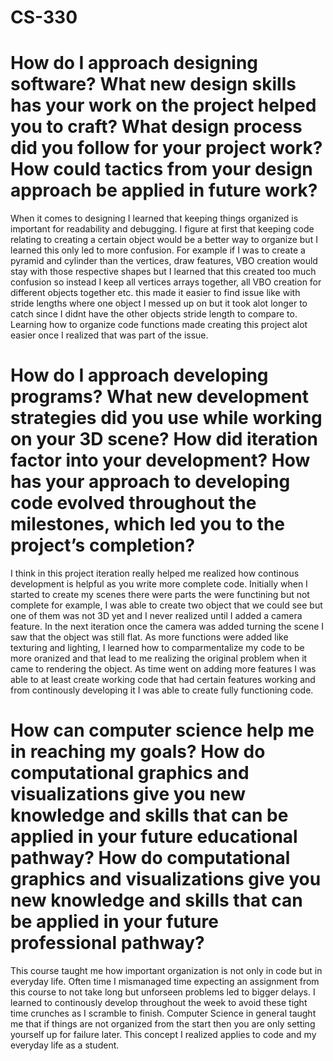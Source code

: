 # CS-330

# How do I approach designing software? What new design skills has your work on the project helped you to craft? What design process did you follow for your project work? How could tactics from your design approach be applied in future work?

When it comes to designing I learned that keeping things organized is important for readability and debugging. I figure at first that keeping code relating to creating a certain object would be a better way to organize but I learned this only led to more confusion. For example if I was to create a pyramid and cylinder than the vertices, draw features, VBO creation would stay with those respective shapes but I learned that this created too much confusion so instead I keep all vertices arrays together, all VBO creation for different objects together etc. this made it easier to find issue like with stride lengths where one object I messed up on but it took alot longer to catch since I didnt have the other objects stride length to compare to. Learning how to organize code functions made creating this project alot easier once I realized that was part of the issue.

# How do I approach developing programs? What new development strategies did you use while working on your 3D scene? How did iteration factor into your development? How has your approach to developing code evolved throughout the milestones, which led you to the project’s completion?

I think in this project iteration really helped me realized how continous development is helpful as you write more complete code. Initially when I started to create my scenes there were parts the were functining but not complete for example, I was able to create two object that we could see but one of them was not 3D yet and I never realized until I added a camera feature. In the next iteration once the camera was added turning the scene I saw that the object was still flat. As more functions were added like texturing and lighting, I learned how to comparmentalize my code to be more oranized and that lead to me realizing the original problem when it came to rendering the object. As time went on adding more features I was able to at least create working code that had certain features working and from continously developing it I was able to create fully functioning code.

# How can computer science help me in reaching my goals? How do computational graphics and visualizations give you new knowledge and skills that can be applied in your future educational pathway? How do computational graphics and visualizations give you new knowledge and skills that can be applied in your future professional pathway?

This course taught me how important organization is not only in code but in everyday life. Often time I  mismanaged time expecting an assignment from this course to not take long but unforseen problems led to bigger delays. I learned to continously develop throughout the week to avoid these tight time crunches as I scramble to finish. Computer Science in general taught me that if things are not organized from the start then you are only setting yourself up for failure later. This concept I realized applies to code and my everyday life as a student.
